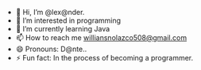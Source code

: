 - 👋 Hi, I’m @lex@nder.
- 👀 I’m interested in programming
- 🌱 I’m currently learning Java
- 📫 How to reach me williansnolazco508@gmail.com
- 😄 Pronouns: D@nte..
- ⚡ Fun fact: In the process of becoming a programmer.

<!---
1997fury/1997fury is a ✨ special ✨ repository because its `README.md` (this file) appears on your GitHub profile.
You can click the Preview link to take a look at your changes.
--->
